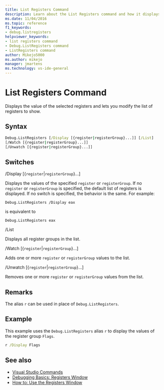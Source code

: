 ```yaml
---
title: List Registers Command
description: Learn about the List Registers command and how it displays the value of the selected registers and lets you modify the list of registers to show.
ms.date: 11/04/2016
ms.topic: reference
f1_keywords:
- debug.listregisters
helpviewer_keywords:
- list registers command
- Debug.ListRegisters command
- ListRegisters command
author: Mikejo5000
ms.author: mikejo
manager: jmartens
ms.technology: vs-ide-general
---
```

# List Registers Command

Displays the value of the selected registers and lets you modify the list of registers to show.

## Syntax

```cmd
Debug.ListRegisters [/Display [{register|registerGroup}...]] [/List]
[/Watch [{register|registerGroup}...]]
[/Unwatch [{register|registerGroup}...]]
```

## Switches
/Display [{`register`&#124;`registerGroup`}...]

Displays the values of the specified `register` or `registerGroup`. If no `register` or `registerGroup` is specified, the default list of registers is displayed. If no switch is specified, the behavior is the same. For example:

`Debug.ListRegisters /Display eax`

is equivalent to

`Debug.ListRegisters eax`

/List

Displays all register groups in the list.

/Watch [{`register`&#124;`registerGroup`}...]

Adds one or more `register` or `registerGroup` values to the list.

/Unwatch [{`register`&#124;`registerGroup`}...]

Removes one or more `register` or `registerGroup` values from the list.

## Remarks
The alias `r` can be used in place of `Debug.ListRegisters`.

## Example
This example uses the `Debug.ListRegisters` alias `r` to display the values of the register group `Flags`.

```cmd
r /Display Flags
```

## See also

- [Visual Studio Commands](../../ide/reference/visual-studio-commands.md)
- [Debugging Basics: Registers Window](../../debugger/debugging-basics-registers-window.md)
- [How to: Use the Registers Window](../../debugger/how-to-use-the-registers-window.md)
